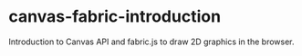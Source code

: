 # canvas-fabric-introduction
Introduction to Canvas API and fabric.js to draw 2D graphics in the browser.
